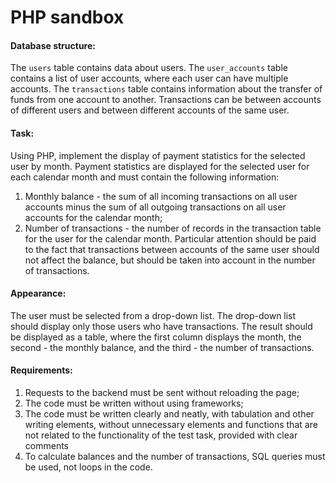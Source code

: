 PHP sandbox
===========

#### Database structure:

The `users` table contains data about users.
The `user_accounts` table contains a list of user accounts, where each user can have multiple accounts.
The `transactions` table contains information about the transfer of funds from one account to another.
Transactions can be between accounts of different users and between different accounts of the same user.

#### Task:

Using PHP, implement the display of payment statistics for the selected user by month.
Payment statistics are displayed for the selected user for each calendar month and must contain the following information:
1. Monthly balance - the sum of all incoming transactions on all user accounts minus the sum of all outgoing transactions on all user accounts for the calendar month;
2. Number of transactions - the number of records in the transaction table for the user for the calendar month.
   Particular attention should be paid to the fact that transactions between accounts of the same user should not affect the balance, but should be taken into account in the number of transactions.

#### Appearance:

The user must be selected from a drop-down list. The drop-down list should display only those users who have transactions.
The result should be displayed as a table, where the first column displays the month, the second - the monthly balance, and the third - the number of transactions.

#### Requirements:

1. Requests to the backend must be sent without reloading the page;
2. The code must be written without using frameworks;
3. The code must be written clearly and neatly, with tabulation and other writing elements, without unnecessary elements and functions that are not related to the functionality of the test task, provided with clear comments
4. To calculate balances and the number of transactions, SQL queries must be used, not loops in the code.
